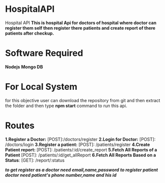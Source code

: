 # HospitalAPI
Hospital API
**This is hospital Api for doctors of hospital where doctor can register them self then register there patients and create report of there patients after checkup.**
# Software Required
**Nodejs**
**Mongo DB**
# For Local System
for this objective user can download the repository from git and then extract the folder and then type **npm start** command to run this api.
# Routes
**1.Register a Doctor:** [POST]:/doctors/register
**2.Login for Doctor:** [POST]: /doctors/login
**3.Register a patient:** [POST]: /patients/register
**4.Create Patient report:** [POST]: /patients/:id/create_report
**5.Fetch All Reports of a Patient** [POST]: /patients/:id/get_allReport
**6.Fetch All Reports Based on a Status**: [GET]: /report/:status


***to get register as a doctor need email,name,password***
***to register patient doctor need patient's phone number,name and his id***
